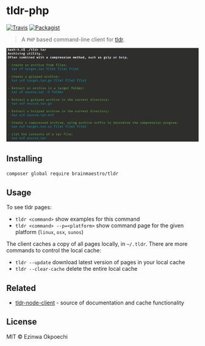 # tldr-php
[![Travis](https://img.shields.io/travis/BrainMaestro/tldr-php.svg?style=flat-square)](https://travis-ci.org/BrainMaestro/tldr-php)
[![Packagist](https://img.shields.io/packagist/v/brainmaestro/tldr-php.svg?style=flat-square)](https://packagist.org/packages/brainmaestro/tldr-php)
> A `PHP` based command-line client for [tldr](https://github.com/tldr-pages/tldr).

![tldr screenshot](screenshot.png)

## Installing
```sh
composer global require brainmaestro/tldr
```

## Usage
To see tldr pages:
  
- `tldr <command>` show examples for this command
- `tldr <command> --p=<platform>` show command page for the given platform (`linux`, `osx`, `sunos`)

The client caches a copy of all pages locally, in `~/.tldr`.
There are more commands to control the local cache:

- `tldr --update` download latest version of pages in your local cache
- `tldr --clear-cache` delete the entire local cache

## Related
- [tldr-node-client](https://github.com/tldr-pages/tldr-node-client) - source of documentation and cache functionality
## License
MIT © Ezinwa Okpoechi
